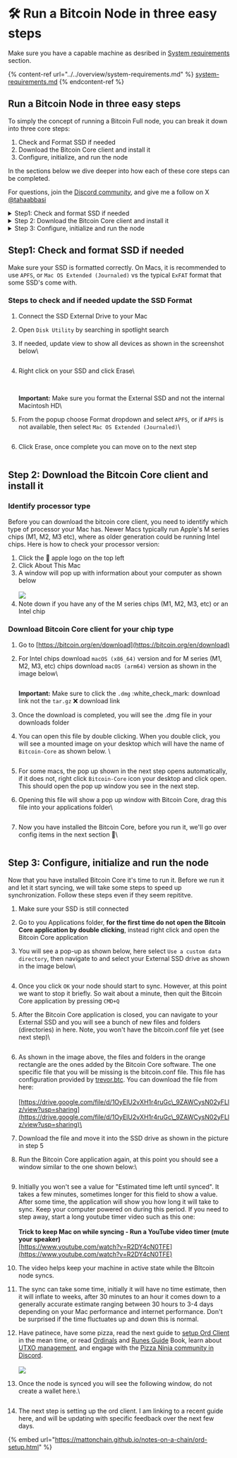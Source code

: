 # 🛠️ Run a Bitcoin Node in three easy steps

Make sure you have a capable machine as desribed in [System requirements](../../overview/system-requirements.md) section.

{% content-ref url="../../overview/system-requirements.md" %}
[system-requirements.md](../../overview/system-requirements.md)
{% endcontent-ref %}

## Run a Bitcoin Node in three easy steps

To simply the concept of running a Bitcoin Full node, you can break it down into three core steps:

1. Check and Format SSD if needed
2. Download the Bitcoin Core client and install it
3. Configure, initialize, and run the node

In the sections below we dive deeper into how each of these core steps can be completed.

For questions, join the [Discord community](https://discord.gg/ninjalerts), and give me a follow on X [@tahaabbasi](https://twitter.com/tahaabbasi)

<details>

<summary>Step1: Check and format SSD if needed</summary>

Make sure your SSD is formatted correctly. On Macs, it is recommended to use `APFS`, or `Mac OS Extended (Journaled)` vs the typical `ExFAT` format that some SSD's come with.&#x20;

## Steps to check and if needed update the SSD Format

1. Connect the SSD External Drive to your Mac
2. Open `Disk Utility` by searching in spotlight search
3.  Right click on your SSD and click Erase\


    <figure><img src="../../.gitbook/assets/image (6).png" alt=""><figcaption></figcaption></figure>

    **Important:** Make sure you format the External SSD and not the internal Macintosh HD
4.  From the popup choose Format dropdown and select `APFS`, or if `APFS` is not available, then select `Mac OS Extended (Journaled)`\


    <figure><img src="../../.gitbook/assets/image (1) (1).png" alt=""><figcaption></figcaption></figure>
5.  Click Erase, once complete you can move on to the next step\
    \


    <figure><img src="../../.gitbook/assets/pizza.gif" alt=""><figcaption></figcaption></figure>

</details>

<details>

<summary>Step 2: Download the Bitcoin Core client and install it</summary>

## Identify processor type

Before you can download the bitcoin core client, you need to identify which type of processor your Mac has. Newer Macs typically run Apple's M series chips (M1, M2, M3 etc), where as older generation could be running Intel chips. Here is how to check your processor version:

1. Click the  apple logo on the top left
2. Click About This Mac
3. A window will pop up with information about your computer as shown below\
   \
   ![](<../../.gitbook/assets/image (2) (1).png>)
4. Note down if you have any of the M series chips (M1, M2, M3, etc) or an Intel chip

## Download Bitcoin Core client for your chip type

1. Go to [https://bitcoin.org/en/download](https://bitcoin.org/en/download)
2.  For Intel chips download `macOS (x86_64)` version and for M series (M1, M2, M3, etc) chips download `macOS (arm64)` version as shown in the image below\


    <figure><img src="../../.gitbook/assets/image (3) (1).png" alt=""><figcaption></figcaption></figure>
3. Once the download is completed, you will see the .dmg file in your downloads folder
4.  Opening this file will show a pop up window with Bitcoin Core, drag this file into your applications folder\


    <figure><img src="../../.gitbook/assets/image (4) (1).png" alt=""><figcaption></figcaption></figure>
5.  Now you have installed the Bitcoin Core, before you run it, we'll go over config items in the next section :rocket:\


    <figure><img src="../../.gitbook/assets/pizza.gif" alt=""><figcaption></figcaption></figure>

    sdfsdfsdf

</details>

<details>

<summary>Step 3: Configure, initialize and run the node</summary>

Now that you have installed Bitcoin Core it's time to run it. Before we run it and let it start syncing, we will take some steps to speed up synchronization. Follow these steps even if they seem repititve.&#x20;

1. Make sure your SSD is still connected
2. Go to you Applications folder and open the Bitcoin Core application
3.  You will see a pop-up as shown below, here select `Use a custom data directory`, then navigate to and select your External SSD drive as shown in the image below\
    \


    <figure><img src="../../.gitbook/assets/image (5) (1).png" alt=""><figcaption></figcaption></figure>
4. Once you click `OK` your node should start to sync. However, at this point we want to stop it briefly. So wait about a minute, then quit the Bitcoin Core application by pressing `CMD+Q`&#x20;
5.  After the Bitcoin Core application is closed, you can navigate to your External SSD and you will see a bunch of new files and folders (directories) in here. Note, you won't have the bitcoin.conf file yet (see next step)\


    <figure><img src="../../.gitbook/assets/image (6) (1).png" alt=""><figcaption></figcaption></figure>
6. As shown in the image above, the files and folders in the orange rectangle are the ones added by the Bitcoin Core software. The one specific file that you will be missing is the bitcoin.conf file. This file has configuration provided by [trevor.btc](https://twitter.com/TO). You can download the file from here:\
   \
   [https://drive.google.com/file/d/1OyElU2vXH1r4ruGc\_9ZAWCysN02yFLlz/view?usp=sharing](https://drive.google.com/file/d/1OyElU2vXH1r4ruGc\_9ZAWCysN02yFLlz/view?usp=sharing)\

7. Download the file and move it into the SSD drive as shown in the picture in step 5
8.  Run the Bitcoin Core application again, at this point you should see a window similar to the one shown below:\


    <figure><img src="../../.gitbook/assets/image (7).png" alt=""><figcaption></figcaption></figure>
9. Initially you won't see a value for "Estimated time left until synced". It takes a few minutes, sometimes longer for this field to show a value. After some time, the application will show you how long it will take to sync. Keep your computer powered on during this period. If you need to step away, start a long youtube timer video such as this one:\
   \
   [https://www.youtube.com/watch?v=R2DY4cN0TFE](https://www.youtube.com/watch?v=R2DY4cN0TFE)
10. The video helps keep your machine in active state while the BItcoin node syncs. Once the node is synced, headover to [Pizza Ninja Discord](https://discord.gg/ninjalerts) to get the next steps and get setup for Runes\
    \


    <figure><img src="../../.gitbook/assets/pizza.gif" alt=""><figcaption></figcaption></figure>

    sdfsdf

</details>

## Step1: Check and format SSD if needed

Make sure your SSD is formatted correctly. On Macs, it is recommended to use `APFS`, or `Mac OS Extended (Journaled)` vs the typical `ExFAT` format that some SSD's come with.&#x20;

### Steps to check and if needed update the SSD Format

1. Connect the SSD External Drive to your Mac
2. Open `Disk Utility` by searching in spotlight search
3.  If needed, update view to show all devices as shown in the screenshot below\


    <figure><img src="../../.gitbook/assets/image.png" alt=""><figcaption></figcaption></figure>
4.  Right click on your SSD and click Erase\


    <figure><img src="../../.gitbook/assets/image (6).png" alt=""><figcaption></figcaption></figure>

    \
    **Important:** Make sure you format the External SSD and not the internal Macintosh HD\

5.  From the popup choose Format dropdown and select `APFS`, or if `APFS` is not available, then select `Mac OS Extended (Journaled)`\


    <figure><img src="../../.gitbook/assets/image (1) (1).png" alt=""><figcaption></figcaption></figure>
6. Click Erase, once complete you can move on to the next step

<figure><img src="../../.gitbook/assets/pizza.gif" alt=""><figcaption></figcaption></figure>

## Step 2: Download the Bitcoin Core client and install it

### Identify processor type

Before you can download the bitcoin core client, you need to identify which type of processor your Mac has. Newer Macs typically run Apple's M series chips (M1, M2, M3 etc), where as older generation could be running Intel chips. Here is how to check your processor version:

1. Click the  apple logo on the top left
2. Click About This Mac
3. A window will pop up with information about your computer as shown below\
   \
   ![](<../../.gitbook/assets/image (2) (1).png>)
4. Note down if you have any of the M series chips (M1, M2, M3, etc) or an Intel chip

### Download Bitcoin Core client for your chip type

1. Go to [https://bitcoin.org/en/download](https://bitcoin.org/en/download)
2.  For Intel chips download `macOS (x86_64)` version and for M series (M1, M2, M3, etc) chips download `macOS (arm64)` version as shown in the image below\


    <figure><img src="../../.gitbook/assets/image (3) (1).png" alt=""><figcaption></figcaption></figure>

    **Important:** Make sure to click the `.dmg` :white\_check\_mark: download link not the `tar.gz` :x: download link
3. Once the download is completed, you will see the .dmg file in your downloads folder
4.  You can open this file by double clicking. When you double click, you will see a mounted image on your desktop which will have the name of `Bitcoin-Core` as shown below. \


    <figure><img src="../../.gitbook/assets/image (4).png" alt=""><figcaption></figcaption></figure>
5. For some macs, the pop up shown in the next step opens automatically, if it does not, right click `Bitcoin-Core` icon your desktop and click open. This should open the pop up window you see in the next step.
6.  Opening this file will show a pop up window with Bitcoin Core, drag this file into your applications folder\


    <figure><img src="../../.gitbook/assets/image (4) (1).png" alt=""><figcaption></figcaption></figure>
7.  Now you have installed the Bitcoin Core, before you run it, we'll go over config items in the next section :rocket:\


    <figure><img src="../../.gitbook/assets/pizza.gif" alt=""><figcaption></figcaption></figure>

## Step 3: Configure, initialize and run the node

Now that you have installed Bitcoin Core it's time to run it. Before we run it and let it start syncing, we will take some steps to speed up synchronization. Follow these steps even if they seem repititve.&#x20;

1. Make sure your SSD is still connected
2. Go to you Applications folder, **for the first time do not open the Bitcoin Core application by double clicking**, instead right click and open the Bitcoin Core application
3.  You will see a pop-up as shown below, here select `Use a custom data directory`, then navigate to and select your External SSD drive as shown in the image below\


    <figure><img src="../../.gitbook/assets/image (5) (1).png" alt=""><figcaption></figcaption></figure>
4. Once you click `OK` your node should start to sync. However, at this point we want to stop it briefly. So wait about a minute, then quit the Bitcoin Core application by pressing `CMD+Q`&#x20;
5.  After the Bitcoin Core application is closed, you can navigate to your External SSD and you will see a bunch of new files and folders (directories) in here. Note, you won't have the bitcoin.conf file yet (see next step)\


    <figure><img src="../../.gitbook/assets/image (6) (1).png" alt=""><figcaption></figcaption></figure>
6. As shown in the image above, the files and folders in the orange rectangle are the ones added by the Bitcoin Core software. The one specific file that you will be missing is the bitcoin.conf file. This file has configuration provided by [trevor.btc](https://twitter.com/TO). You can download the file from here:\
   \
   [https://drive.google.com/file/d/1OyElU2vXH1r4ruGc\_9ZAWCysN02yFLlz/view?usp=sharing](https://drive.google.com/file/d/1OyElU2vXH1r4ruGc\_9ZAWCysN02yFLlz/view?usp=sharing)\

7. Download the file and move it into the SSD drive as shown in the picture in step 5
8.  Run the Bitcoin Core application again, at this point you should see a window similar to the one shown below:\


    <figure><img src="../../.gitbook/assets/image (7).png" alt=""><figcaption></figcaption></figure>
9. Initially you won't see a value for "Estimated time left until synced". It takes a few minutes, sometimes longer for this field to show a value. After some time, the application will show you how long it will take to sync. Keep your computer powered on during this period. If you need to step away, start a long youtube timer video such as this one:\
   \
   **Trick to keep Mac on while syncing - Run a YouTube video timer (mute your speaker)**\
   [https://www.youtube.com/watch?v=R2DY4cN0TFE](https://www.youtube.com/watch?v=R2DY4cN0TFE)
10. The video helps keep your machine in active state while the BItcoin node syncs.&#x20;
11. The sync can take some time, initially it will have no time estimate, then it will inflate to weeks, after 30 minutes to an hour it comes down to a generally accurate estimate ranging between 30 hours to 3-4 days depending on your Mac performance and internet performance. Don't be surprised if the time fluctuates up and down this is normal.
12. Have patinece, have some pizza, read the next guide to [setup Ord Client](https://mattonchain.github.io/notes-on-a-chain/ord-setup.html) in the mean time, or read [Ordinals](https://docs.ordinals.com/introduction.html) and [Runes Guide](https://docs.ordinals.com/runes.html) Book, learn about [UTXO management](https://x.com/tahaabbasi/status/1778231378410397711), and engage with the [Pizza Ninja community in Discord](https://discord.gg/ninjalerts).\
    \
    ![](../../.gitbook/assets/pizza.gif)


13. Once the node is synced you will see the following window, do not create a wallet here.\


    <figure><img src="../../.gitbook/assets/image (5).png" alt=""><figcaption></figcaption></figure>


14. The next step is setting up the ord client. I am linking to a recent guide here, and will be updating with specific feedback over the next few days.

{% embed url="https://mattonchain.github.io/notes-on-a-chain/ord-setup.html" %}
